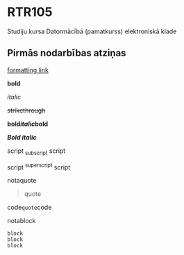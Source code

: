# RTR105
Studiju kursa Datormācībā (pamatkurss) elektroniskā klade

## Pirmās nodarbības atziņas

[formatting link](https://docs.github.com/en/get-started/writing-on-github/getting-started-with-writing-and-formatting-on-github/basic-writing-and-formatting-syntax)

**bold**

*italic*

~~strikethrough~~

**bold*italic*bold**

***Bold italic***

script <sub>subscript</sub> script

script <sup>superscript</sup> script

notaquote
>quote

code`quote`code

notablock
```
block
block
block
```
